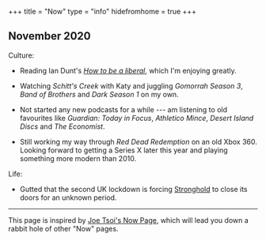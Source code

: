 +++ 
title = "Now"
type = "info"
hidefromhome = true
+++

## November 2020

Culture:

- Reading Ian Dunt's [_How to be a liberal_](https://www.canburypress.com/products/how-to-be-a-liberal-by-ian-dunt-hardback-isbn9781912454419), which I'm enjoying greatly.

- Watching _Schitt's Creek_ with Katy and juggling _Gomorrah Season 3_, _Band of Brothers_ and
  _Dark Season 1_ on my own.

- Not started any new podcasts for a while --- am listening to old favourites like
  _Guardian: Today in Focus_, _Athletico Mince_, _Desert Island Discs_ and _The
  Economist_.

- Still working my way through _Red Dead Redemption_ on an old Xbox 360. Looking
  forward to getting a Series X later this year and playing something more
  modern than 2010.

Life:

- Gutted that the second UK lockdown is forcing [Stronghold](https://www.thestrongholduk.com/) to close its doors for an unknown period.

---

This page is inspired by [Joe Tsoi's Now Page](https://joetsoi.github.io/now/),
which will lead you down a rabbit hole of other "Now" pages.
